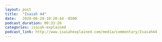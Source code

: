```yaml
---
layout: post
title:  "Isaiah 44"
date:   2020-06-28-10:20:44 -0500
podcast_duration: 00:33:26
categories: isaiah-explained
podcast_link: http://www.isaiahexplained.com/media/commentary/Isaiah44.mp3
---
```

